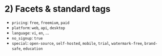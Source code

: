 # 2) Facets & standard tags
- `pricing`: `free`, `freemium`, `paid`
- `platform`: `web`, `api`, `desktop`
- `language`: `vi`, `en`, …
- `no_signup`: `true`
- `special`: `open-source`, `self-hosted`, `mobile`, `trial`, `watermark-free`, `brand-safe`, `education`
